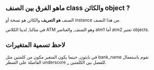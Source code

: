 ## ماهو الفرق بين الصنف class والكائن object ?

الصنف **هو التعريف** والكائن هو نسخة أو instance  من هذا النصف.

في مثالنا, لدينا الكلاس ATM وهو الصنف, والعناصر atm1 أما atm2 تعتبر objects.

## لاحظ تسمية المتغيرات

في بايثون, حينما يكون المتغير مكون من كلمتين مثل bank_name نقوم باستعمال الفاصلة على السطر underscore **_** للفصل بين الكلمتين.